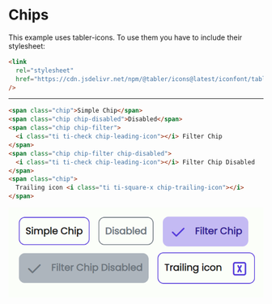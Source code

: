 # Chips

This example uses tabler-icons. To use them you have to include their stylesheet:

```html
<link
  rel="stylesheet"
  href="https://cdn.jsdelivr.net/npm/@tabler/icons@latest/iconfont/tabler-icons.min.css"
/>
```

---

```html
<span class="chip">Simple Chip</span>
<span class="chip chip-disabled">Disabled</span>
<span class="chip chip-filter">
  <i class="ti ti-check chip-leading-icon"></i> Filter Chip
</span>
<span class="chip chip-filter chip-disabled">
  <i class="ti ti-check chip-leading-icon"></i> Filter Chip Disabled
</span>
<span class="chip">
  Trailing icon <i class="ti ti-square-x chip-trailing-icon"></i>
</span>
```

![Chips](../assets/components/chips.png)
